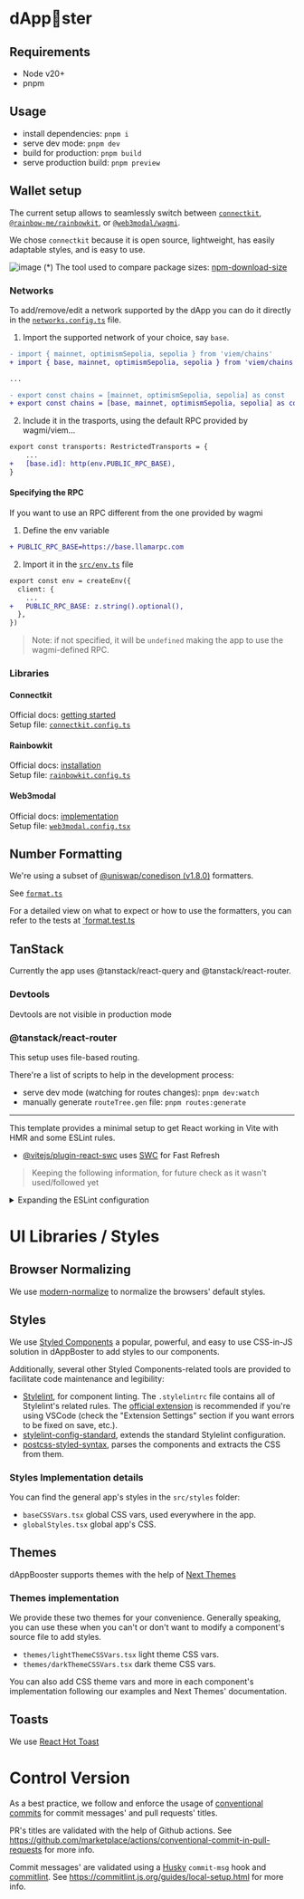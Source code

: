 # dApp👻ster

## Requirements

- Node v20+
- pnpm

## Usage

- install dependencies: `pnpm i`
- serve dev mode: `pnpm dev`
- build for production: `pnpm build`
- serve production build: `pnpm preview`

## Wallet setup

The current setup allows to seamlessly switch between [`connectkit`](#connectkit), [`@rainbow-me/rainbowkit`](#rainbowkit), or [`@web3modal/wagmi`](#web3modal).

We chose `connectkit` because it is open source, lightweight, has easily adaptable styles, and is easy to use.

![image](https://github.com/BootNodeDev/dAppBooster/assets/3315606/81e793e5-8e09-4447-bb21-f0477f26bb0e)
(\*) The tool used to compare package sizes: [npm-download-size](https://arve0.github.io/npm-download-size)

### Networks

To add/remove/edit a network supported by the dApp you can do it directly in the [`networks.config.ts`](src/_lib/networks.config.ts) file.

1. Import the supported network of your choice, say `base`.

```diff
- import { mainnet, optimismSepolia, sepolia } from 'viem/chains'
+ import { base, mainnet, optimismSepolia, sepolia } from 'viem/chains'

...

- export const chains = [mainnet, optimismSepolia, sepolia] as const
+ export const chains = [base, mainnet, optimismSepolia, sepolia] as const

```

2. Include it in the trasports, using the default RPC provided by wagmi/viem...

```diff
export const transports: RestrictedTransports = {
    ...
+   [base.id]: http(env.PUBLIC_RPC_BASE),
}
```

#### Specifying the RPC

If you want to use an RPC different from the one provided by wagmi

1. Define the env variable

```diff
+ PUBLIC_RPC_BASE=https://base.llamarpc.com
```

2. Import it in the [`src/env.ts`](src/env.ts) file

```diff
export const env = createEnv({
  client: {
    ...
+   PUBLIC_RPC_BASE: z.string().optional(),
  },
})
```

> Note: if not specified, it will be `undefined` making the app to use the wagmi-defined RPC.

### Libraries

#### Connectkit

Official docs: [getting started](https://docs.family.co/connectkit/getting-started#getting-started)
<br>
Setup file: [`connectkit.config.ts`](src/_lib/wallets/connectkit.config.ts)

#### Rainbowkit

Official docs: [installation](https://www.rainbowkit.com/docs/installation)
<br>
Setup file: [`rainbowkit.config.ts`](src/_lib/wallets/rainbowkit.config.ts)

#### Web3modal

Official docs: [implementation](https://docs.walletconnect.com/web3modal/react/about#implementation)
<br>
Setup file: [`web3modal.config.tsx`](src/_lib/wallets/web3modal.config.tsx)

## Number Formatting

We're using a subset of [@uniswap/conedison (v1.8.0)](https://github.com/Uniswap/conedison) formatters.

See [`format.ts`](src/utils/format.ts)

For a detailed view on what to expect or how to use the formatters, you can refer to the tests at [`format.test.ts](src/utils/format.test.ts)

## TanStack

Currently the app uses @tanstack/react-query and @tanstack/react-router.

### Devtools

Devtools are not visible in production mode

### @tanstack/react-router

This setup uses file-based routing.

There're a list of scripts to help in the development process:

- serve dev mode (watching for routes changes): `pnpm dev:watch`
- manually generate `routeTree.gen` file: `pnpm routes:generate`

---

This template provides a minimal setup to get React working in Vite with HMR and some ESLint rules.

- [@vitejs/plugin-react-swc](https://github.com/vitejs/vite-plugin-react-swc) uses [SWC](https://swc.rs/) for Fast Refresh

> Keeping the following information, for future check as it wasn't used/followed yet

<details>
<summary>Expanding the ESLint configuration</summary>

## Expanding the ESLint configuration

If you are developing a production application, we recommend updating the configuration to enable type aware lint rules:

- Configure the top-level `parserOptions` property like this:

```js
export default {
  // other rules...
  parserOptions: {
    ecmaVersion: 'latest',
    sourceType: 'module',
    project: ['./tsconfig.json', './tsconfig.node.json'],
    tsconfigRootDir: __dirname,
  },
}
```

- Replace `plugin:@typescript-eslint/recommended` to `plugin:@typescript-eslint/recommended-type-checked` or `plugin:@typescript-eslint/strict-type-checked`
- Optionally add `plugin:@typescript-eslint/stylistic-type-checked`
- Install [eslint-plugin-react](https://github.com/jsx-eslint/eslint-plugin-react) and add `plugin:react/recommended` & `plugin:react/jsx-runtime` to the `extends` list
</details>

# UI Libraries / Styles

## Browser Normalizing

We use [modern-normalize](https://github.com/sindresorhus/modern-normalize) to normalize the browsers' default styles.

## Styles

We use [Styled Components](https://styled-components.com/) a popular, powerful, and easy to use CSS-in-JS solution in dAppBoster to add styles to our components.

Additionally, several other Styled Components-related tools are provided to facilitate code maintenance and legibility:

- [Stylelint](https://stylelint.io/), for component linting. The `.stylelintrc` file contains all of Stylelint's related rules. The [official extension](https://marketplace.visualstudio.com/items?itemName=stylelint.vscode-stylelint) is recommended if you're using VSCode (check the "Extension Settings" section if you want errors to be fixed on save, etc.).
- [stylelint-config-standard](https://github.com/stylelint/stylelint-config-standard), extends the standard Stylelint configuration.
- [postcss-styled-syntax](https://github.com/hudochenkov/postcss-styled-syntax), parses the components and extracts the CSS from them.

### Styles Implementation details

You can find the general app's styles in the `src/styles` folder:

- `baseCSSVars.tsx` global CSS vars, used everywhere in the app.
- `globalStyles.tsx` global app's CSS.

## Themes

dAppBooster supports themes with the help of [Next Themes](https://github.com/pacocoursey/next-themes)

### Themes implementation

We provide these two themes for your convenience. Generally speaking, you can use these when you can't or don't want to modify a component's source file to add styles.

- `themes/lightThemeCSSVars.tsx` light theme CSS vars.
- `themes/darkThemeCSSVars.tsx` dark theme CSS vars.

You can also add CSS theme vars and more in each component's implementation following our examples and Next Themes' documentation.

## Toasts

We use [React Hot Toast](https://github.com/timolins/react-hot-toast)

# Control Version

As a best practice, we follow and enforce the usage of [conventional commits](https://www.conventionalcommits.org/en/v1.0.0/#summary) for commit messages' and pull requests' titles.

PR's titles are validated with the help of Github actions. See https://github.com/marketplace/actions/conventional-commit-in-pull-requests for more info.

Commit messages' are validated using a [Husky](https://typicode.github.io/husky/) `commit-msg` hook and [commitlint](https://commitlint.js.org/). See https://commitlint.js.org/guides/local-setup.html for more info.
